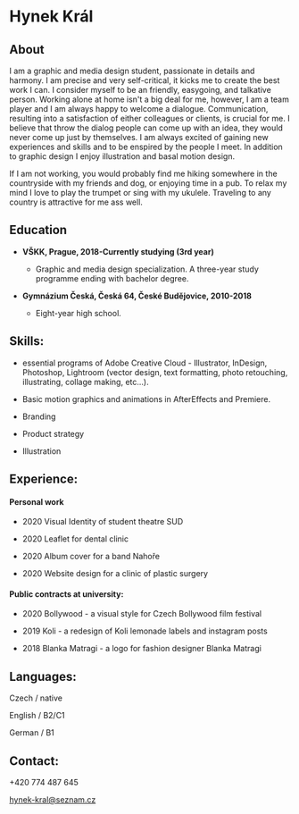 
# Hynek Král

## About 
I am a graphic and media design student, passionate in details and harmony. I am precise and very self-critical, it kicks me to create the best work I can.
I consider myself to be an friendly, easygoing, and talkative person. Working alone at home isn't a big deal for me, however, I am a team player and I am always happy to welcome a dialogue. Communication, resulting into a satisfaction of either colleagues or clients, is crucial for me. I believe that throw the dialog people can come up with an idea, they would never come up just by themselves. I am always excited of gaining new experiences and skills and to be enspired by the people I meet. In addition to graphic design I enjoy illustration and basal motion design. 

If I am not working, you would probably find me hiking somewhere in the countryside with my friends and dog, or enjoying time in a pub. To relax my mind I love to play the trumpet or sing with my ukulele. Traveling to any country is attractive for me ass well.

## Education  

* **VŠKK, Prague, 2018-Currently studying (3rd year)** 

   * Graphic and media design specialization. 
A three-year study programme ending with bachelor degree. 

* **Gymnázium Česká, Česká 64, České Budějovice, 2010-2018** 
  
   * Eight-year high school. 
  
  
## Skills: 
* essential programs of Adobe Creative Cloud - Illustrator, InDesign, Photoshop, Lightroom (vector design, text formatting, photo retouching, illustrating, collage making, etc...).

* Basic motion graphics and animations in AfterEffects and Premiere.
* Branding
* Product strategy
* Illustration

## Experience:

#### Personal work

- 2020 Visual Identity of student theatre SUD

- 2020 Leaflet for dental clinic

- 2020 Album cover for a band Nahoře

- 2020 Website design for a clinic of plastic surgery

#### Public contracts at university: 
- 2020 Bollywood - a visual style for Czech Bollywood film festival 

- 2019 Koli - a redesign of Koli lemonade labels and instagram posts

- 2018 Blanka Matragi - a logo for fashion designer Blanka Matragi

## Languages:

Czech / native

English / B2/C1

German / B1

## Contact:

+420 774 487 645

hynek-kral@seznam.cz


